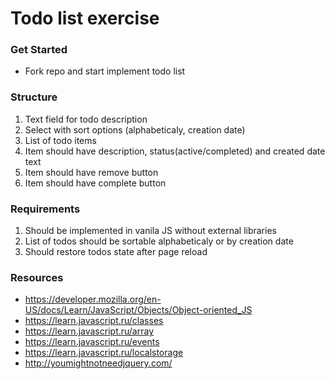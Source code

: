 # Todo list exercise

### Get Started
 - Fork repo and start implement todo list
 
### Structure
1. Text field for todo description
2. Select with sort options (alphabeticaly, creation date)
3. List of todo items
  1. Item should have description, status(active/completed) and created date text 
  2. Item should have remove button
  3. Item should have complete button

### Requirements
1. Should be implemented in vanila JS without external libraries
2. List of todos should be sortable alphabeticaly or by creation date
3. Should restore todos state after page reload

### Resources
- https://developer.mozilla.org/en-US/docs/Learn/JavaScript/Objects/Object-oriented_JS
- https://learn.javascript.ru/classes
- https://learn.javascript.ru/array
- https://learn.javascript.ru/events
- https://learn.javascript.ru/localstorage
- http://youmightnotneedjquery.com/
